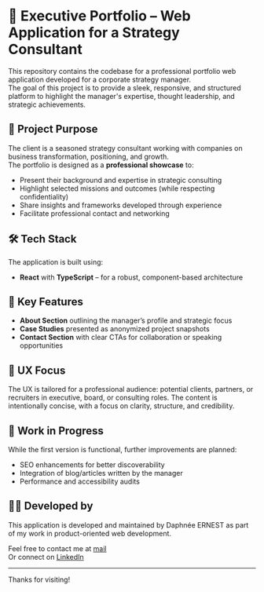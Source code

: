 # 🧭 Executive Portfolio – Web Application for a Strategy Consultant

This repository contains the codebase for a professional portfolio web application developed for a corporate strategy manager.  
The goal of this project is to provide a sleek, responsive, and structured platform to highlight the manager's expertise, thought leadership, and strategic achievements.

## 📌 Project Purpose

The client is a seasoned strategy consultant working with companies on business transformation, positioning, and growth.  
The portfolio is designed as a **professional showcase** to:

- Present their background and expertise in strategic consulting
- Highlight selected missions and outcomes (while respecting confidentiality)
- Share insights and frameworks developed through experience
- Facilitate professional contact and networking

## 🛠️ Tech Stack

The application is built using:

- **React** with **TypeScript** – for a robust, component-based architecture

## 🧩 Key Features

- **About Section** outlining the manager’s profile and strategic focus
- **Case Studies** presented as anonymized project snapshots
- **Contact Section** with clear CTAs for collaboration or speaking opportunities

## 💼 UX Focus

The UX is tailored for a professional audience: potential clients, partners, or recruiters in executive, board, or consulting roles. The content is intentionally concise, with a focus on clarity, structure, and credibility.

## 🚧 Work in Progress

While the first version is functional, further improvements are planned:

- SEO enhancements for better discoverability
- Integration of blog/articles written by the manager
- Performance and accessibility audits

## 🧑‍💻 Developed by

This application is developed and maintained by Daphnée ERNEST as part of my work in product-oriented web development.

Feel free to contact me at [mail](mailto:daphnee.ernest@gmail.com)  
Or connect on [LinkedIn](https://linkedin.com/in/daphnee-ernest)

---

Thanks for visiting!

